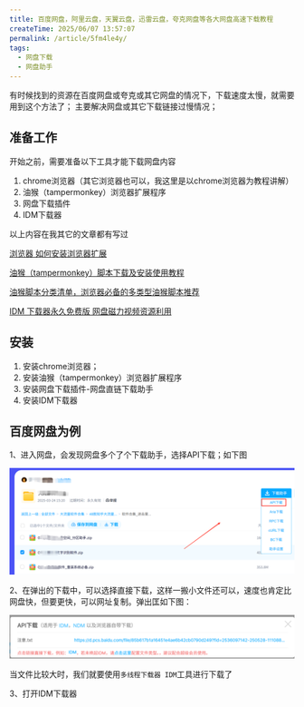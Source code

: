 ```yaml
---
title: 百度网盘，阿里云盘，天翼云盘，迅雷云盘，夸克网盘等各大网盘高速下载教程
createTime: 2025/06/07 13:57:07
permalink: /article/5fm4le4y/
tags:
  - 网盘下载
  - 网盘助手
---
```


有时候找到的资源在百度网盘或夸克或其它网盘的情况下，下载速度太慢，就需要用到这个方法了；
主要解决网盘或其它下载链接过慢情况；

## 准备工作

开始之前，需要准备以下工具才能下载网盘内容

1. chrome浏览器（其它浏览器也可以，我这里是以chrome浏览器为教程讲解）
2. 油猴（tampermonkey）浏览器扩展程序
3. 网盘下载插件
4. IDM下载器

以上内容在我其它的文章都有写过

[浏览器 如何安装浏览器扩展](/article/sxzpoun8/)

[油猴（tampermonkey）脚本下载及安装使用教程](/article/i4d84ah1/)

[油猴脚本分类清单，浏览器必备的多类型油猴脚本推荐](/article/dgoha52k/)

[IDM 下载器永久免费版 网盘磁力视频资源利用](/article/u3cz9ogt/)

## 安装
1. 安装chrome浏览器；
2. 安装油猴（tampermonkey）浏览器扩展程序
3. 安装网盘下载插件-网盘直链下载助手
4. 安装IDM下载器

## 百度网盘为例

1、进入网盘，会发现网盘多个了个下载助手，选择API下载；如下图

![alt text](1.png)

2、在弹出的下载中，可以选择直接下载，这样一搬小文件还可以，速度也肯定比网盘快，但要更快，可以网址复制。弹出匡如下图：

![alt text](2.png)

当文件比较大时，我们就要使用`多线程下载器 IDM`工具进行下载了

3、打开IDM下载器





